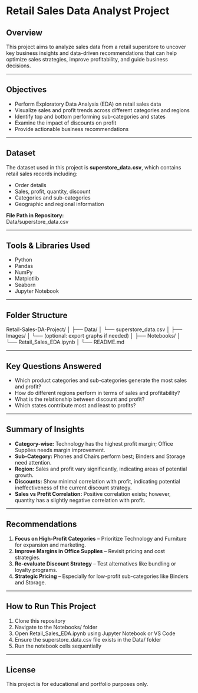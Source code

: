 # Retail Sales Data Analyst Project

## Overview

This project aims to analyze sales data from a retail superstore to uncover key business insights and data-driven recommendations that can help optimize sales strategies, improve profitability, and guide business decisions.

---

## Objectives

- Perform Exploratory Data Analysis (EDA) on retail sales data
- Visualize sales and profit trends across different categories and regions
- Identify top and bottom performing sub-categories and states
- Examine the impact of discounts on profit
- Provide actionable business recommendations

---

## Dataset

The dataset used in this project is **superstore_data.csv**, which contains retail sales records including:

- Order details
- Sales, profit, quantity, discount
- Categories and sub-categories
- Geographic and regional information

**File Path in Repository:**  
Data/superstore_data.csv

---

## Tools & Libraries Used

- Python
- Pandas
- NumPy
- Matplotlib
- Seaborn
- Jupyter Notebook

---

## Folder Structure

Retail-Sales-DA-Project/
│
├── Data/
│   └── superstore_data.csv
│
├── Images/
│   └── (optional: export graphs if needed)
│
├── Notebooks/
│   └── Retail_Sales_EDA.ipynb
│
└── README.md 

---

## Key Questions Answered

- Which product categories and sub-categories generate the most sales and profit?
- How do different regions perform in terms of sales and profitability?
- What is the relationship between discount and profit?
- Which states contribute most and least to profits?

---

## Summary of Insights

- **Category-wise:** Technology has the highest profit margin; Office Supplies needs margin improvement.
- **Sub-Category:** Phones and Chairs perform best; Binders and Storage need attention.
- **Region:** Sales and profit vary significantly, indicating areas of potential growth.
- **Discounts:** Show minimal correlation with profit, indicating potential ineffectiveness of the current discount strategy.
- **Sales vs Profit Correlation:** Positive correlation exists; however, quantity has a slightly negative correlation with profit.

---

## Recommendations

1. **Focus on High-Profit Categories** – Prioritize Technology and Furniture for expansion and marketing.
2. **Improve Margins in Office Supplies** – Revisit pricing and cost strategies.
3. **Re-evaluate Discount Strategy** – Test alternatives like bundling or loyalty programs.
4. **Strategic Pricing** – Especially for low-profit sub-categories like Binders and Storage.

---

## How to Run This Project

1. Clone this repository
2. Navigate to the Notebooks/ folder
3. Open Retail_Sales_EDA.ipynb using Jupyter Notebook or VS Code
4. Ensure the superstore_data.csv file exists in the Data/ folder
5. Run the notebook cells sequentially

---

## License

This project is for educational and portfolio purposes only.
